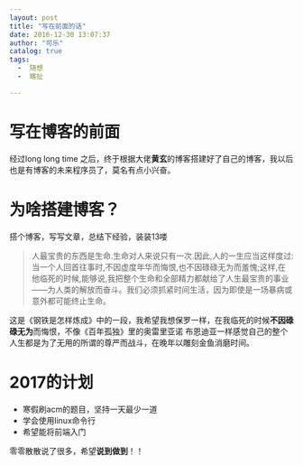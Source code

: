 ```yaml
---
layout: post
title: "写在前面的话"
date: 2016-12-30 13:07:37
author: "可乐"
catalog: true
tags:
  -  随想
  -  瞎扯

---
```


# 写在博客的前面
   经过long long time 之后，终于根据大佬**黄玄**的博客搭建好了自己的博客，我以后也是有博客的未来程序员了，莫名有点小兴奋。

# 为啥搭建博客？
搭个博客，写写文章，总结下经验，装装13喽  


> 人最宝贵的东西是生命.生命对人来说只有一次.因此,人的一生应当这样度过:当一个人回首往事时,不因虚度年华而悔恨,也不因碌碌无为而羞愧;这样,在他临死的时候,能够说,我把整个生命和全部精力都献给了人生最宝贵的事业——为人类的解放而奋斗。我们必须抓紧时间生活，因为即使是一场暴病或意外都可能终止生命。
  
这是《钢铁是怎样炼成》中的一段，我希望我想保罗一样，在我临死的时候**不因碌碌无为**而悔恨，不像《百年孤独》里的奥雷里亚诺 布恩迪亚一样感觉自己的整个人生都是为了无用的所谓的尊严而战斗，在晚年以雕刻金鱼消磨时间。


# 2017的计划
*  寒假刷acm的题目，坚持一天最少一道
*  学会使用linux命令行
*  希望能将前端入门

零零散散说了很多，希望**说到做到**！！